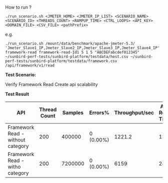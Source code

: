 How to run ?

```./run_scenario.sh <JMETER_HOME> <JMETER_IP_LIST> <SCENARIO_NAME> <SCENARIO_ID> <THREADS_COUNT> <RAMPUP_TIME> <CTRL_LOOPS> <API_KEY> <DOMAIN_FILE> <CSV_FILE> <pathPrefix>```

e.g.

```./run_scenario.sh /mount/data/benchmark/apache-jmeter-5.3/ 'Jmeter_Slave1_IP,Jmeter_Slave2_IP,Jmeter_Slave3_IP,Jmeter_Slave4_IP' framework-read framework-read-Id1 5 1 5 "ABCDEFabcdef012345" ~/sunbird-perf-tests/sunbird-platform/testdata/host.csv ~/sunbird-perf-tests/sunbird-platform/testdata/framework.csv /api/framework/v1/read```


**Test Scenario:**

Verify Framework Read Create api scalability

**Test Result**

| API                               | Thread Count | Samples  | Errors%   | Throughput/sec | Avg Resp Time |   95th pct  |  99th pct   |
| ----------------------------------| ------------ | -------- | --------- | -------------- | --------------|-------------|-------------|
| Framework Read - without category | 200          | 400000   | 0 (0.00%) | 1221.2         | 135           |    368.95   |   855.99    |
| Framework Read - witho category   | 200          | 7200000  | 0 (0.00%) | 6159           | 24            |    33       |   235.98    |
